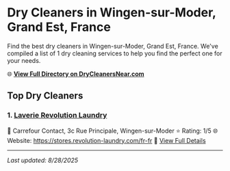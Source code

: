 # Dry Cleaners in Wingen-sur-Moder, Grand Est, France

Find the best dry cleaners in Wingen-sur-Moder, Grand Est, France. We've compiled a list of 1 dry cleaning services to help you find the perfect one for your needs.

🌐 **[View Full Directory on DryCleanersNear.com](https://drycleanersnear.com/city/France/Grand%20Est/Wingen-sur-Moder)**

## Top Dry Cleaners

### 1. [Laverie Revolution Laundry](https://drycleanersnear.com/dryCleaner/68afb8e54e19aac41e8a25c5/laverie-revolution-laundry)
📍 Carrefour Contact, 3c Rue Principale, Wingen-sur-Moder
⭐ Rating: 1/5
🌐 Website: https://stores.revolution-laundry.com/fr-fr
🔗 [View Full Details](https://drycleanersnear.com/dryCleaner/68afb8e54e19aac41e8a25c5/laverie-revolution-laundry)


---

*Last updated: 8/28/2025*
